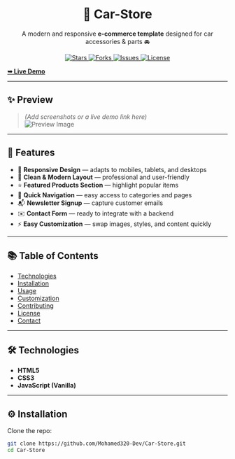 <h1 align="center">🚗 Car-Store</h1>
<p align="center">
  A modern and responsive <b>e-commerce template</b> designed for car accessories & parts 🚘  
</p>

<p align="center">
  <a href="https://github.com/Mohamed320-Dev/Car-Store/stargazers">
    <img src="https://img.shields.io/github/stars/Mohamed320-Dev/Car-Store?style=social" alt="Stars">
  </a>
  <a href="https://github.com/Mohamed320-Dev/Car-Store/forks">
    <img src="https://img.shields.io/github/forks/Mohamed320-Dev/Car-Store?style=social" alt="Forks">
  </a>
  <a href="https://github.com/Mohamed320-Dev/Car-Store/issues">
    <img src="https://img.shields.io/github/issues/Mohamed320-Dev/Car-Store" alt="Issues">
  </a>
  <a href="https://github.com/Mohamed320-Dev/Car-Store/blob/main/LICENSE">
    <img src="https://img.shields.io/github/license/Mohamed320-Dev/Car-Store" alt="License">
  </a>
</p>

<a href="https://github.com/Mohamed320-Dev/Car-Store/issues">
  <strong>➥ Live Demo</strong>
</a>

---

## ✨ Preview  
> *(Add screenshots or a live demo link here)*  
![Preview Image](images/preview-homepage.png)

---

## 🚀 Features

- 📱 **Responsive Design** — adapts to mobiles, tablets, and desktops  
- 🎨 **Clean & Modern Layout** — professional and user-friendly  
- ⭐ **Featured Products Section** — highlight popular items  
- 🧭 **Quick Navigation** — easy access to categories and pages  
- 📬 **Newsletter Signup** — capture customer emails  
- ✉️ **Contact Form** — ready to integrate with a backend  
- ⚡ **Easy Customization** — swap images, styles, and content quickly  

---

## 📚 Table of Contents

- [Technologies](#-technologies)  
- [Installation](#-installation)  
- [Usage](#-usage)  
- [Customization](#-customization)  
- [Contributing](#-contributing)  
- [License](#-license)  
- [Contact](#-contact)

---

## 🛠️ Technologies

- **HTML5**  
- **CSS3**  
- **JavaScript (Vanilla)**  

---

## ⚙️ Installation

Clone the repo:
```bash
git clone https://github.com/Mohamed320-Dev/Car-Store.git
cd Car-Store
